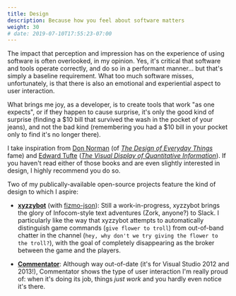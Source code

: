 ```yaml
---
title: Design
description: Because how you feel about software matters
weight: 30
# date: 2019-07-10T17:55:23-07:00
---
```


The impact that perception and impression has on the experience of using software is often overlooked, in my opinion. Yes, it's critical that software and tools operate correctly, and do so in a performant manner... but that's simply a baseline requirement. What too much software misses, unfortunately, is that there is also an emotional and experiential aspect to user interaction.

What brings me joy, as a developer, is to create tools that work "as one expects", or if they happen to cause surprise, it's only the good kind of surprise (finding a $10 bill that survived the wash in the pocket of your jeans), and not the bad kind (remembering you had a $10 bill in your pocket only to find it's no longer there).

I take inspiration from [Don Norman](https://en.wikipedia.org/wiki/Don_Norman) (of [_The Design of Everyday Things_](https://en.wikipedia.org/wiki/The_Design_of_Everyday_Things) fame) and [Edward Tufte](https://en.wikipedia.org/wiki/Edward_Tufte) ([_The Visual Display of Quantitative Information_](https://www.edwardtufte.com/tufte/books_vdqi)). If you haven't read either of those books and are even slightly interested in design, I highly recommend you do so.

Two of my publically-available open-source projects feature the kind of design to which I aspire:

- [**xyzzybot**](https://github.com/JaredReisinger/xyzzybot) (with [fizmo-json](https://github.com/JaredReisinger/fizmo-json)): Still a work-in-progress, xyzzybot brings the glory of Infocom-style text adventures (Zork, anyone?) to Slack. I particularly like the way that xyzzybot attempts to automatically distinguish game commands (`give flower to troll`) from out-of-band chatter in the channel (`hey, why don't we try giving the flower to the troll?`), with the goal of completely disappearing as the broker between the game and the players.

- [**Commentator**](http://jaredreisinger.github.io/Commentator/): Although way out-of-date (it's for Visual Studio 2012 and 2013!), Commentator shows the type of user interaction I'm really proud of: when it's doing its job, things _just work_ and you hardly even notice it's there.
